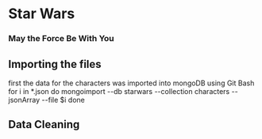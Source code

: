 # Star Wars
### May the Force Be With You

## Importing the files
first the data for the characters was imported into mongoDB using Git Bash
for i in *.json
do
mongoimport 
--db starwars
--collection characters
--jsonArray
--file $i
done

## Data Cleaning
